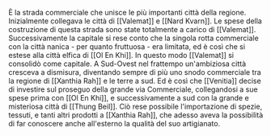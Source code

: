 È la strada commerciale che unisce le più importanti città della regione. Inizialmente collegava le città di [[Valemat]] e [[Nard Kvarn]]. Le spese della costruzione di questa strada sono state totalmente a carico di [[Valemat]]. Successivamente la capitale si rese conto che la singola rotta commerciale con la città nanica - per quanto fruttuosa - era limitata, ed è così che si estese alla città elfica di [[Ol En Khi]]. In questo modo [[Valemat]] si consolidò come capitale.
A Sud-Ovest nel frattempo un'ambiziosa città cresceva a dismisura, diventando sempre di più uno snodo commerciale tra la regione di [[Xanthia Rah]] e le terre a sud. Ed è così che [[Venitia]] decise di investire sul proseguo della grande via Commerciale, collegandosi a sue spese prima con [[Ol En Khi]], e successivamente a sud con la grande e misteriosa città di [[Thung Beil]]. Ciò rese possibile l'importazione di spezie, tessuti, e tanti altri prodotti a [[Xanthia Rah]], che adesso aveva la possibilità di far conoscere anche all'esterno la qualità del suo artigianato.